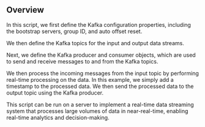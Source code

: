 ## Overview

In this script, we first define the Kafka configuration properties, including the bootstrap servers, group ID, and auto offset reset.

We then define the Kafka topics for the input and output data streams.

Next, we define the Kafka producer and consumer objects, which are used to send and receive messages to and from the Kafka topics.

We then process the incoming messages from the input topic by performing real-time processing on the data. In this example, we simply add a timestamp to the processed data. We then send the processed data to the output topic using the Kafka producer.

This script can be run on a server to implement a real-time data streaming system that processes large volumes of data in near-real-time, enabling real-time analytics and decision-making.
